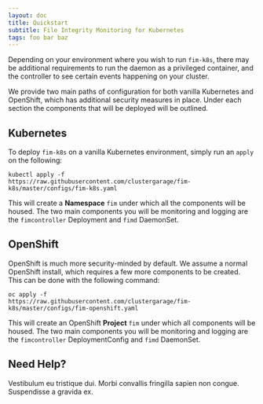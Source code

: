 ```yaml
---
layout: doc
title: Quickstart
subtitle: File Integrity Monitoring for Kubernetes
tags: foo bar baz
---
```


Depending on your environment where you wish to run `fim-k8s`, there may be
additional requirements to run the daemon as a privileged container, and the
controller to see certain events happening on your cluster.

We provide two main paths of configuration for both vanilla Kubernetes and
OpenShift, which has additional security measures in place. Under each section the
components that will be deployed will be outlined.

## Kubernetes

To deploy `fim-k8s` on a vanilla Kubernetes environment, simply run an `apply`
on the following:

```shell
kubectl apply -f
https://raw.githubusercontent.com/clustergarage/fim-k8s/master/configs/fim-k8s.yaml
```

This will create a **Namespace** `fim` under which all the components will be
housed. The two main components you will be monitoring and logging are the
`fimcontroller` Deployment and `fimd` DaemonSet.

## OpenShift

OpenShift is much more security-minded by default. We assume a normal OpenShift
install, which requires a few more components to be created. This can be
done with the following command:

```shell
oc apply -f
https://raw.githubusercontent.com/clustergarage/fim-k8s/master/configs/fim-openshift.yaml
```

This will create an OpenShift **Project** `fim` under which all components will be
housed. The two main components you will be monitoring and logging are the
`fimcontroller` DeploymentConfig and `fimd` DaemonSet.

## Need Help?

Vestibulum eu tristique dui. Morbi convallis fringilla sapien non congue.  Suspendisse a gravida ex.

